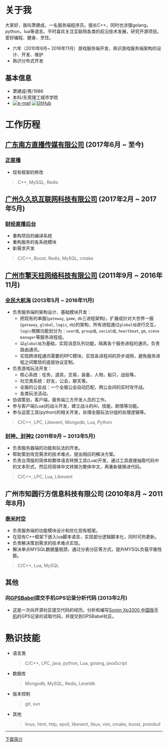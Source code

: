 # 关于我

大家好，我叫萧建成，一名服务端程序员。擅长C++，同时也涉猎golang，python，lua等语言。平时喜欢关注互联网各类的前沿技术发展，研究开源项目。爱好编程、健身、烹饪。
* 六年（2010年8月~ 2016年11月）游戏服务端开发，熟识游戏服务端架构的设计、开发、维护
* 熟识分布式开发
 
## 基本信息

* 萧建成/男/1986
* 本科/东莞理工城市学院
* [![e-mail](http://about.xjc.me/icons/e-mail.png)](mailto:job@xjc.me)
[![GitHub](http://about.xjc.me/icons/GitHub.png)](https://github.com/as-xjc)

# 工作历程

## [广东南方直播传媒有限公司](http://zlive.grtn.cn/) (2017年6月 ~ 至今)

### [正直播](http://zlive.grtn.cn/)

* 现有框架的修改

> C++, MySQL, Redis

## [广州久久玖互联网科技有限公司](http://www.99live.com/) (2017年2月 ~ 2017年5月)

### [财经直播后台](http://www.99live.com/)

* 重构项目的编译系统
* 重构服务的各系统模块
* 新需求开发

> C/C++, Boost, Redis, MySQL, cmake

## [广州市擎天柱网络科技有限公司](http://175game.com/) (2011年9月 ~ 2016年11月)

### [全民大航海](http://qmdhh.qq.com/) (2013年5月 ~ 2016年11月)

* 负责服务端的架构设计、基础模块开发：
  - 把现有的单服(`gateway`, `game`, `db`三进程架构)，扩展成针对大世界一服(`gateway`, `global`, `logic`, `db`)的架构，所有进程通过`global组`进行交互，`logic`根据功能划分为：`user组`, `group组`, `social组`, `heartbeat`, `gm`, `scene manager`等服务进程组。
  - 以`global组`为基础，实现消息队列功能，隔离各个服务进程的通讯，负责路由通讯。
  - 实现跨进程通讯需要的RPC模块，实现各进程间的异步调用，避免服务进程之间繁琐的底层协议定制。
* 负责游戏玩法开发：
  - 核心系统：任务，道具，交易，装备，人物，船只，战役等。
  - 社交类系统：好友，公会，聊天等。
  - 全服的公会战：一个全服公会自动匹配，两公会间的实时攻守战。
  - 各类玩法活动。
* 协调策划，客户端，服务端三方开发人员的工作。
* 参与客户端(Lua)的战斗开发，建立战斗的AI，技能，剧情等功能。
* 参与运营工具(python)的相关开发，处理全服玩法分组的处理逻辑等。

> C/C++, LPC, Libevent, Mongodb, Lua, Python

### [封神、封神2](http://fs2.175game.com/) (2011年9月 ~ 2013年5月)

* 负责服务器端的功能和玩法的开发。
* 帮助策划攻克需求的技术难点，提出相应的解决方案。
* 负责台湾版的简体和繁体语言转换工具(Lua)开发，通过工具直接抽取代码中的文本形式，然后将简体中文转换为繁体中文，再重新替换进代码。

> C/C++, LPC, Lua, Libevent

## 广州市知圆行方信息科技有限公司 (2010年8月 ~ 2011年8月)

### [泰米时空](http://news.4399.com/taimishikong/)

* 负责服务端的功能模块设计和优化现有框架。
* 在现有C++框架下嵌入lua脚本语言，实现部分逻辑脚本化，同时可热更新。
* 负责解决策划需求的技术难点实现。
* 解决单点MYSQL数据量瓶颈，通过分表分区等方式，提升MYSQL负载平衡性能。

> C/C++, Lua, MySQL

## 其他

### 向[GPSBabel](https://www.gpsbabel.org)提交手机GPS记录分析代码 (2013年2月)

* 这是一次向开源社区提交代码的经历。分析和编写[Sonim Xp3300 中国版手机](https://www.gpsbabel.org/htmldoc-1.5.4/fmt_mapbar.html)的GPS记录的读取代码，并提交到GPSBabel社区。

# 熟识技能

* 语言类

  > C/C++, LPC, java, python, Lua, golang, javaScript

* 数据库

  > Mongodb, MySQL, Redis, Leveldb

* 版本控制

  > git, svn

* 其他

  > linux, html, http, epoll, libevent, libuv, vim, cmake, boost, protobuf

---
[下载简介](http://about.xjc.me/index.md)
